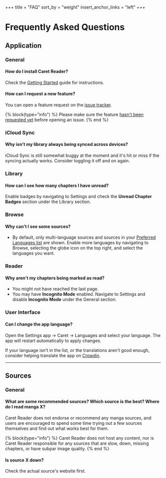 +++
title = "FAQ"
sort_by = "weight"
insert_anchor_links = "left"
+++
# Frequently Asked Questions

## Application
### General
#### How do I install Caret Reader?
Check the [Getting Started](/help/guides/getting-started) guide for instructions.

#### How can I request a new feature?
You can open a feature request on the [issue tracker](https://github.com/CaretReader/CaretApp/issues).

{% block(type="info") %}
Please make sure the feature [hasn't been requested yet](https://github.com/CaretReader/CaretApp/issues?q=is%3Aopen+is%3Aissue+label%3Aenhancement) before opening an issue.
{% end %}

### iCloud Sync
#### Why isn't my library always being synced across devices?
iCloud Sync is still somewhat buggy at the moment and it's hit or miss if the syncing actually works. Consider toggling it off and on again.

### Library
#### How can I see how many chapters I have unread?
Enable badges by navigating to Settings and check the **Unread Chapter Badges** section under the Library section.

### Browse
#### Why can't I see some sources?
- By default, only multi-language sources and sources in your [Preferred Languages list](https://osxdaily.com/2021/07/01/set-preferred-language-change-region-iphone-ipad/#:~:text=Head%20over%20to%20%E2%80%9CSettings%E2%80%9D%20from,default%20language%20for%20your%20iPhone.) are shown. Enable more languages by navigating to Browse, selecting the globe icon on the top right, and select the languages you want.

### Reader
#### Why aren't my chapters being marked as read?
- You might not have reached the last page.
- You may have **Incognito Mode** enabled. Navigate to Settings and disable **Incognito Mode** under the General section.

### User Interface
#### Can I change the app language?
Open the Settings app → Caret → Languages and select your language. The app will restart automatically to apply changes.

If your language isn't in the list, or the translations aren't good enough, consider helping translate the app on [Crowdin](https://crowdin.com/project/caret).

---

## Sources
### General
#### What are some recommended sources? Which source is the best? Where do I read manga X?
Caret Reader does not endorse or recommend any manga sources, and users are encouraged to spend some time trying out a few sources themselves and find out what works best for them. 

{% block(type="info") %}
Caret Reader does not host any content, nor is Caret Reader responsible for any sources that are slow, down, missing chapters, or have subpar image quality.
{% end %}

#### Is source X down?
Check the actual source's website first.

